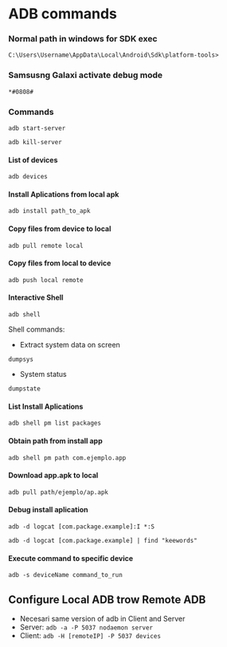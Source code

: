 # ADB commands

### Normal path in windows for SDK exec

```C:\Users\Username\AppData\Local\Android\Sdk\platform-tools>```

### Samsusng Galaxi activate debug mode 

```*#0808#```

### Commands
```adb start-server```

```adb kill-server```

#### List of devices
```adb devices```

#### Install Aplications from local apk
```adb install path_to_apk```

#### Copy files from device to local
```adb pull remote local```

#### Copy files from local to device
```adb push local remote```

#### Interactive Shell 
```adb shell```

Shell commands:

- Extract system data on screen

```dumpsys```

- System status

```dumpstate```

#### List Install Aplications
```adb shell pm list packages```

#### Obtain path from install app
```adb shell pm path com.ejemplo.app```

#### Download app.apk to local
```adb pull path/ejemplo/ap.apk```

#### Debug install aplication
```adb -d logcat [com.package.example]:I *:S```

```adb -d logcat [com.package.example] | find "keewords"```

#### Execute command to specific device
```adb -s deviceName command_to_run```

## Configure Local ADB trow Remote ADB ##
- Necesari same version of adb in Client and Server
- Server: ```adb -a -P 5037 nodaemon server```
- Client: ```adb -H [remoteIP] -P 5037 devices```

